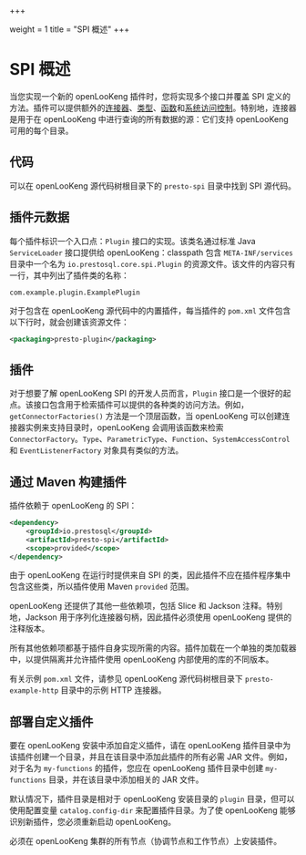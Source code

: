 +++

weight = 1
title = "SPI 概述"
+++

# SPI 概述

当您实现一个新的 openLooKeng 插件时，您将实现多个接口并覆盖 SPI 定义的方法。插件可以提供额外的[连接器](connectors.md)、[类型](types.md)、[函数](functions.md)和[系统访问控制](system-access-control.md)。特别地，连接器是用于在 openLooKeng 中进行查询的所有数据的源：它们支持 openLooKeng 可用的每个目录。

## 代码

可以在 openLooKeng 源代码树根目录下的 `presto-spi` 目录中找到 SPI 源代码。

## 插件元数据

每个插件标识一个入口点：`Plugin` 接口的实现。该类名通过标准 Java `ServiceLoader` 接口提供给 openLooKeng：classpath 包含 `META-INF/services` 目录中一个名为 `io.prestosql.core.spi.Plugin` 的资源文件。该文件的内容只有一行，其中列出了插件类的名称：

```
com.example.plugin.ExamplePlugin
```

对于包含在 openLooKeng 源代码中的内置插件，每当插件的 `pom.xml` 文件包含以下行时，就会创建该资源文件：

``` xml
<packaging>presto-plugin</packaging>
```

## 插件

对于想要了解 openLooKeng SPI 的开发人员而言，`Plugin` 接口是一个很好的起点。该接口包含用于检索插件可以提供的各种类的访问方法。例如，`getConnectorFactories()` 方法是一个顶层函数，当 openLooKeng 可以创建连接器实例来支持目录时，openLooKeng 会调用该函数来检索 `ConnectorFactory`。`Type`、`ParametricType`、`Function`、`SystemAccessControl` 和 `EventListenerFactory` 对象具有类似的方法。

## 通过 Maven 构建插件

插件依赖于 openLooKeng 的 SPI：

``` xml
<dependency>
    <groupId>io.prestosql</groupId>
    <artifactId>presto-spi</artifactId>
    <scope>provided</scope>
</dependency>
```

由于 openLooKeng 在运行时提供来自 SPI 的类，因此插件不应在插件程序集中包含这些类，所以插件使用 Maven `provided` 范围。

openLooKeng 还提供了其他一些依赖项，包括 Slice 和 Jackson 注释。特别地，Jackson 用于序列化连接器句柄，因此插件必须使用 openLooKeng 提供的注释版本。

所有其他依赖项都基于插件自身实现所需的内容。插件加载在一个单独的类加载器中，以提供隔离并允许插件使用 openLooKeng 内部使用的库的不同版本。

有关示例 `pom.xml` 文件，请参见 openLooKeng 源代码树根目录下 `presto-example-http` 目录中的示例 HTTP 连接器。

## 部署自定义插件

要在 openLooKeng 安装中添加自定义插件，请在 openLooKeng 插件目录中为该插件创建一个目录，并且在该目录中添加此插件的所有必需 JAR 文件。例如，对于名为 `my-functions` 的插件，您应在 openLooKeng 插件目录中创建 `my-functions` 目录，并在该目录中添加相关的 JAR 文件。

默认情况下，插件目录是相对于 openLooKeng 安装目录的 `plugin` 目录，但可以使用配置变量 `catalog.config-dir` 来配置插件目录。为了使 openLooKeng 能够识别新插件，您必须重新启动 openLooKeng。

必须在 openLooKeng 集群的所有节点（协调节点和工作节点）上安装插件。